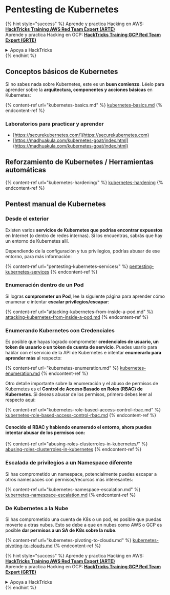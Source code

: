 # Pentesting de Kubernetes

{% hint style="success" %}
Aprende y practica Hacking en AWS:<img src="/.gitbook/assets/image.png" alt="" data-size="line">[**HackTricks Training AWS Red Team Expert (ARTE)**](https://training.hacktricks.xyz/courses/arte)<img src="/.gitbook/assets/image.png" alt="" data-size="line">\
Aprende y practica Hacking en GCP: <img src="/.gitbook/assets/image (2).png" alt="" data-size="line">[**HackTricks Training GCP Red Team Expert (GRTE)**<img src="/.gitbook/assets/image (2).png" alt="" data-size="line">](https://training.hacktricks.xyz/courses/grte)

<details>

<summary>Apoya a HackTricks</summary>

* ¡Revisa los [**planes de suscripción**](https://github.com/sponsors/carlospolop)!
* **Únete al** 💬 [**grupo de Discord**](https://discord.gg/hRep4RUj7f) o al [**grupo de telegram**](https://t.me/peass) o **síguenos** en **Twitter** 🐦 [**@hacktricks\_live**](https://twitter.com/hacktricks\_live)**.**
* **Comparte trucos de hacking enviando PRs a los repositorios de** [**HackTricks**](https://github.com/carlospolop/hacktricks) y [**HackTricks Cloud**](https://github.com/carlospolop/hacktricks-cloud).

</details>
{% endhint %}

## Conceptos básicos de Kubernetes

Si no sabes nada sobre Kubernetes, este es un **buen comienzo**. Léelo para aprender sobre la **arquitectura, componentes y acciones básicas** en Kubernetes:

{% content-ref url="kubernetes-basics.md" %}
[kubernetes-basics.md](kubernetes-basics.md)
{% endcontent-ref %}

### Laboratorios para practicar y aprender

* [https://securekubernetes.com/](https://securekubernetes.com)
* [https://madhuakula.com/kubernetes-goat/index.html](https://madhuakula.com/kubernetes-goat/index.html)

## Reforzamiento de Kubernetes / Herramientas automáticas

{% content-ref url="kubernetes-hardening/" %}
[kubernetes-hardening](kubernetes-hardening/)
{% endcontent-ref %}

## Pentest manual de Kubernetes

### Desde el exterior

Existen varios **servicios de Kubernetes que podrías encontrar expuestos** en Internet (o dentro de redes internas). Si los encuentras, sabrás que hay un entorno de Kubernetes allí.

Dependiendo de la configuración y tus privilegios, podrías abusar de ese entorno, para más información:

{% content-ref url="pentesting-kubernetes-services/" %}
[pentesting-kubernetes-services](pentesting-kubernetes-services/)
{% endcontent-ref %}

### Enumeración dentro de un Pod

Si logras **comprometer un Pod**, lee la siguiente página para aprender cómo enumerar e intentar **escalar privilegios/escapar**:

{% content-ref url="attacking-kubernetes-from-inside-a-pod.md" %}
[attacking-kubernetes-from-inside-a-pod.md](attacking-kubernetes-from-inside-a-pod.md)
{% endcontent-ref %}

### Enumerando Kubernetes con Credenciales

Es posible que hayas logrado comprometer **credenciales de usuario, un token de usuario o un token de cuenta de servicio**. Puedes usarlo para hablar con el servicio de la API de Kubernetes e intentar **enumerarlo para aprender más** al respecto:

{% content-ref url="kubernetes-enumeration.md" %}
[kubernetes-enumeration.md](kubernetes-enumeration.md)
{% endcontent-ref %}

Otro detalle importante sobre la enumeración y el abuso de permisos de Kubernetes es el **Control de Acceso Basado en Roles (RBAC) de Kubernetes**. Si deseas abusar de los permisos, primero debes leer al respecto aquí:

{% content-ref url="kubernetes-role-based-access-control-rbac.md" %}
[kubernetes-role-based-access-control-rbac.md](kubernetes-role-based-access-control-rbac.md)
{% endcontent-ref %}

#### Conocido el RBAC y habiendo enumerado el entorno, ahora puedes intentar abusar de los permisos con:

{% content-ref url="abusing-roles-clusterroles-in-kubernetes/" %}
[abusing-roles-clusterroles-in-kubernetes](abusing-roles-clusterroles-in-kubernetes/)
{% endcontent-ref %}

### Escalada de privilegios a un Namespace diferente

Si has comprometido un namespace, potencialmente puedes escapar a otros namespaces con permisos/recursos más interesantes:

{% content-ref url="kubernetes-namespace-escalation.md" %}
[kubernetes-namespace-escalation.md](kubernetes-namespace-escalation.md)
{% endcontent-ref %}

### De Kubernetes a la Nube

Si has comprometido una cuenta de K8s o un pod, es posible que puedas moverte a otras nubes. Esto se debe a que en nubes como AWS o GCP es posible **dar permisos a un SA de K8s sobre la nube**.

{% content-ref url="kubernetes-pivoting-to-clouds.md" %}
[kubernetes-pivoting-to-clouds.md](kubernetes-pivoting-to-clouds.md)
{% endcontent-ref %}

{% hint style="success" %}
Aprende y practica Hacking en AWS:<img src="/.gitbook/assets/image.png" alt="" data-size="line">[**HackTricks Training AWS Red Team Expert (ARTE)**](https://training.hacktricks.xyz/courses/arte)<img src="/.gitbook/assets/image.png" alt="" data-size="line">\
Aprende y practica Hacking en GCP: <img src="/.gitbook/assets/image (2).png" alt="" data-size="line">[**HackTricks Training GCP Red Team Expert (GRTE)**<img src="/.gitbook/assets/image (2).png" alt="" data-size="line">](https://training.hacktricks.xyz/courses/grte)

<details>

<summary>Apoya a HackTricks</summary>

* ¡Revisa los [**planes de suscripción**](https://github.com/sponsors/carlospolop)!
* **Únete al** 💬 [**grupo de Discord**](https://discord.gg/hRep4RUj7f) o al [**grupo de telegram**](https://t.me/peass) o **síguenos** en **Twitter** 🐦 [**@hacktricks\_live**](https://twitter.com/hacktricks\_live)**.**
* **Comparte trucos de hacking enviando PRs a los repositorios de** [**HackTricks**](https://github.com/carlospolop/hacktricks) y [**HackTricks Cloud**](https://github.com/carlospolop/hacktricks-cloud).

</details>
{% endhint %}
